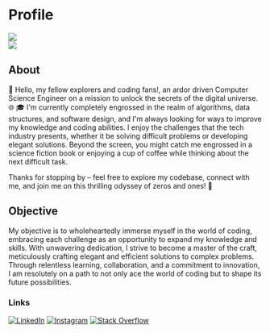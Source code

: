 # Profile
![](https://github-readme-streak-stats.herokuapp.com/?user=Ryzertron&theme=gotham&hide_border=true) <br>
![](https://github-readme-stats.vercel.app/api?username=Ryzertron&theme=gotham&hide_border=true&include_all_commits=true&count_private=true&layout=compact) <br/>
## About

👋 Hello, my fellow explorers and coding fans!, an ardor driven Computer Science Engineer on a mission to unlock the secrets of the digital universe. 🌐
🎓 I'm currently completely engrossed in the realm of algorithms, data structures, and software design, and I'm always looking for ways to improve my knowledge and coding abilities. I enjoy the challenges that the tech industry presents, whether it be solving difficult problems or developing elegant solutions. Beyond the screen, you might catch me engrossed in a science fiction book or enjoying a cup of coffee while thinking about the next difficult task.

Thanks for stopping by – feel free to explore my codebase, connect with me, and join me on this thrilling odyssey of zeros and ones! 🚗

## Objective

My objective is to wholeheartedly immerse myself in the world of coding, embracing each challenge as an opportunity to expand my knowledge and skills. With unwavering dedication, I strive to become a master of the craft, meticulously crafting elegant and efficient solutions to complex problems. Through relentless learning, collaboration, and a commitment to innovation, I am resolutely on a path to not only ace the world of coding but to shape its future possibilities.

### Links

[![LinkedIn](https://img.shields.io/badge/LinkedIn-%230077B5.svg?logo=linkedin&logoColor=white)](https://linkedin.com/in/vgokulkrishna)
[![Instagram](https://img.shields.io/badge/Instagram-%23E4405F.svg?logo=Instagram&logoColor=white)](https://instagram.com/ryzertron)
[![Stack Overflow](https://img.shields.io/badge/-Stackoverflow-FE7A16?logo=stack-overflow&logoColor=white)](https://stackoverflow.com/users/19471179)




